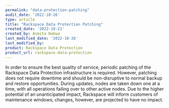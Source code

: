 ```yaml
---
permalink: "data-protection-patching"
audit_date: '2022-10-26'
type: article
title: "Rackspace Data Protection Patching"
created_date: '2022-10-21'
created_by: Asmita Nakwa
last_modified_date: '2022-10-26'
last_modified_by: 
product: Rackspace Data Protection
product_url: rackspace-data-protection
---
```


In order to ensure the best quality of service, periodic patching of the Rackspace Data Protection infrastructure is required. However, patching does not require downtime and should be non-disruptive to normal backup and restore opportunities. During updates, nodes are taken down one at a time, with all operations failing over to other active nodes. Due to the higher potential of an unanticipated impact, Rackspace will inform customers of maintenance windows; changes, however, are projected to have no impact.